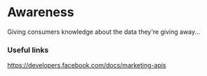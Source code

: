 # Awareness
Giving consumers knowledge about the data they're giving away...

### Useful links

https://developers.facebook.com/docs/marketing-apis
